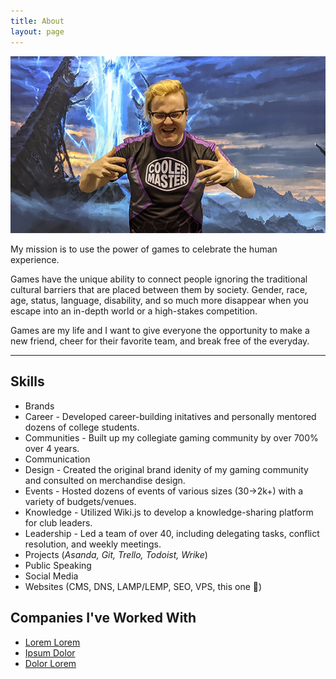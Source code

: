 ```yaml
---
title: About
layout: page
---
```

![Profile Image](/assets/images/prof.png)

<span class="evidence" align="center">My mission is to use the power of games to celebrate the human experience.</span>

Games have the unique ability to connect people ignoring the traditional cultural barriers that are placed between them by society. Gender, race, age, status, language, disability, and so much more disappear when you escape into an in-depth world or a high-stakes competition.

Games are my life and I want to give everyone the opportunity to make a new friend, cheer for their favorite team, and break free of the everyday.

---

## Skills
<ul>
<li>Brands</li>
<li>Career - Developed career-building initatives and personally mentored dozens of college students.</li>
<li>Communities - Built up my collegiate gaming community by over 700% over 4 years.</li>
<li>Communication</li>
<li>Design - Created the original brand idenity of my gaming community and consulted on merchandise design.</li>
<li>Events - Hosted dozens of events of various sizes (30-&gt;2k+) with a variety of budgets/venues.</li>
<li>Knowledge - Utilized Wiki.js to develop a knowledge-sharing platform for club leaders.</li>
<li>Leadership - Led a team of over 40, including delegating tasks, conflict resolution, and weekly meetings.</li>
<li>Projects (<em>Asanda, Git, Trello, Todoist, Wrike</em>)</li>
<li>Public Speaking</li>
<li>Social Media</li>
<li>Websites (CMS, DNS, LAMP/LEMP, SEO, VPS, this one 👀)</li>
</ul>


<h2>Companies I've Worked With</h2>

<ul>
	<li><a href="https://github.com/">Lorem Lorem</a></li>
	<li><a href="https://github.com/">Ipsum Dolor</a></li>
	<li><a href="https://github.com/">Dolor Lorem</a></li>
</ul>
